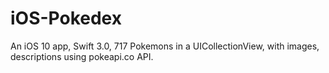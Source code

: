 # iOS-Pokedex
An iOS 10 app, Swift 3.0, 717 Pokemons in a UICollectionView, with images, descriptions using pokeapi.co API.
